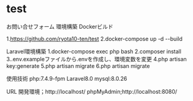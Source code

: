 # test
お問い合せフォーム
環境構築
Dockerビルド

1.https://github.com/ryota10-ten/test
2.docker-compose up -d --build

Laravel環境構築
1.docker-compose exec php bash
2.composer install
3..env.exampleファイルから.envを作成し、環境変数を変更
4.php artisan key:generate
5.php artisan migrate
6.php artisan migrate

使用技術
php:7.4.9-fpm
Laravel8.0
mysql:8.0.26

URL
開発環境；http://localhost/
phpMyAdmin;http://localhost:8080/
